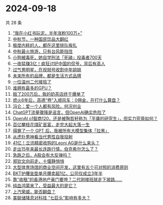 # 2024-09-18

共 28 条

<!-- BEGIN 36KR -->
<!-- 最后更新时间 2024-09-18 08:02:23 +0800 -->
1. [“我在小红书玩泥，半年涨粉100万+”](https://36kr.com/p/2952311410925705)
1. [中秋节，一种国民饮品大翻红](https://36kr.com/p/2953455999017097)
1. [极度内耗的人，都在这里排队挨扎](https://36kr.com/p/2949759763210632)
1. [中秋最火旅游，只有台风能挡住](https://36kr.com/p/2952322601197705)
1. [小狗被毒死，她自学刑法「死磕」投毒者700天](https://36kr.com/p/2949757723206024)
1. [一夜猛赚3亿！疯狂讨好中国的侃爷，背后有高人](https://36kr.com/p/2953734403383430)
1. [过气男明星，在视频号收割中年姐姐](https://36kr.com/p/2952218655416453)
1. [未来所有的品牌，都是生活方式品牌](https://36kr.com/p/2952322148704387)
1. [一位温州二代接班了](https://36kr.com/p/2952389460664709)
1. [谁拥有最多的GPU？](https://36kr.com/p/2952081927331969)
1. [赔了200万后，我的奶茶店终于爆单了](https://36kr.com/p/2952040275992709)
1. [熄火6年后，高德“卷”入顺风车：0佣金，在打什么算盘？](https://36kr.com/p/2952492705997189)
1. [冯仑：爱一个人都有风险，何况创业](https://36kr.com/p/2951975009329544)
1. [ChatGPT流量骤降是谣言，但OpenAI确实危险了](https://36kr.com/p/2952551246307463)
1. [OpenAI o1智商120，还是被陶哲轩称为「平庸的研究生」，但实力究竟如何？](https://36kr.com/p/2952266308739460)
1. [百亿攀枝花煤矿首富，走完大起大落一生](https://36kr.com/p/2952339291857283)
1. [得罪了一个 GPT 后，我被所有大模型集体「拉黑」](https://36kr.com/p/2953607544217736)
1. [从虎扑男神看当代男性自我投射](https://36kr.com/p/2952161364287617)
1. [41亿！立讯精密收购的Leoni AG是什么来头？](https://36kr.com/p/2952670506459269)
1. [走出15年来最长连跌行情，伯克希尔怎么了？](https://36kr.com/p/2952736643129728)
1. [急跌之后，A股会有大反弹吗？](https://36kr.com/p/2952526750916738)
1. [郑钦文向前走，十堰静悄悄](https://36kr.com/p/2952023103267203)
1. [大型体育场馆的商业空间开发，这里有五个可对照的消费原则](https://36kr.com/p/2952730541514883)
1. [BKT护腰坐垫单月爆卖超1亿，公司仅成立3年半](https://36kr.com/p/2952124754518401)
1. [靠“收租”的香港地产豪门要垮？二代刚接班就走下坡路……](https://36kr.com/p/2953612286239111)
1. [纯血鸿蒙来了，受益最大的是它？](https://36kr.com/p/2953902256038274)
1. [上汽荣威，能否翻盘？](https://36kr.com/p/2952494873158019)
1. [美联储降息对科技 “七巨头”影响有多大？](https://36kr.com/p/2954145405575302)
<!-- END 36KR -->